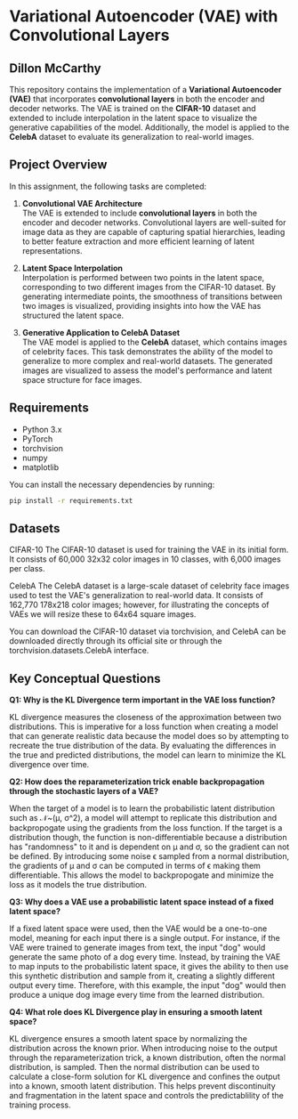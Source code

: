 # Variational Autoencoder (VAE) with Convolutional Layers

## Dillon McCarthy

This repository contains the implementation of a **Variational Autoencoder (VAE)** that incorporates **convolutional layers** in both the encoder and decoder networks. The VAE is trained on the **CIFAR-10** dataset and extended to include interpolation in the latent space to visualize the generative capabilities of the model. Additionally, the model is applied to the **CelebA** dataset to evaluate its generalization to real-world images.

## Project Overview

In this assignment, the following tasks are completed:

1. **Convolutional VAE Architecture**  
   The VAE is extended to include **convolutional layers** in both the encoder and decoder networks. Convolutional layers are well-suited for image data as they are capable of capturing spatial hierarchies, leading to better feature extraction and more efficient learning of latent representations.

2. **Latent Space Interpolation**  
   Interpolation is performed between two points in the latent space, corresponding to two different images from the CIFAR-10 dataset. By generating intermediate points, the smoothness of transitions between two images is visualized, providing insights into how the VAE has structured the latent space.

3. **Generative Application to CelebA Dataset**  
   The VAE model is applied to the **CelebA** dataset, which contains images of celebrity faces. This task demonstrates the ability of the model to generalize to more complex and real-world datasets. The generated images are visualized to assess the model's performance and latent space structure for face images.

## Requirements

- Python 3.x
- PyTorch
- torchvision
- numpy
- matplotlib

You can install the necessary dependencies by running:
```bash
pip install -r requirements.txt
```

## Datasets
CIFAR-10
The CIFAR-10 dataset is used for training the VAE in its initial form. It consists of 60,000 32x32 color images in 10 classes, with 6,000 images per class.

CelebA
The CelebA dataset is a large-scale dataset of celebrity face images used to test the VAE's generalization to real-world data.  It consists of 162,770 178x218 color images; however, for illustrating the concepts of VAEs we will resize these to 64x64 square images.

You can download the CIFAR-10 dataset via torchvision, and CelebA can be downloaded directly through its official site or through the torchvision.datasets.CelebA interface.

## Key Conceptual Questions
**Q1: Why is the KL Divergence term important in the VAE loss function?**

KL divergence measures the closeness of the approximation between two distributions. This is imperative for a loss function when creating a model that can generate realistic data because the model does so by attempting to recreate the true distribution of the data. By evaluating the differences in the true and predicted distributions, the model can learn to minimize the KL divergence over time.

**Q2: How does the reparameterization trick enable backpropagation through the stochastic layers of a VAE?**

When the target of a model is to learn the probabilistic latent distribution such as 𝒩~(μ, σ^2), a model will attempt to replicate this distribution and backpropogate using the gradients from the loss function. If the target is a distribution though, the function is non-differentiable because a distribution has "randomness" to it and is dependent on μ and σ, so the gradient can not be defined. By introducing some noise ϵ sampled from a normal distribution, the gradients of μ and σ can be computed in terms of ϵ making them differentiable. This allows the model to backpropogate and minimize the loss as it models the true distribution.

**Q3: Why does a VAE use a probabilistic latent space instead of a fixed latent space?**

If a fixed latent space were used, then the VAE would be a one-to-one model, meaning for each input there is a single output. For instance, if the VAE were trained to generate images from text, the input "dog" would generate the same photo of a dog every time. Instead, by training the VAE to map inputs to the probabilistic latent space, it gives the ability to then use this synthetic distribution and sample from it, creating a slightly different output every time. Therefore, with this example, the input "dog" would then produce a unique dog image every time from the learned distribution.

**Q4: What role does KL Divergence play in ensuring a smooth latent space?**

KL divergence ensures a smooth latent space by normalizing the distribution across the known prior. When introducing noise to the output through the reparameterization trick, a known distribution, often the normal distribution, is sampled. Then the normal distribution can be used to calculate a close-form solution for KL divergence and confines the output into a known, smooth latent distribution. This helps prevent discontinuity and fragmentation in the latent space and controls the predictablility of the training process.
